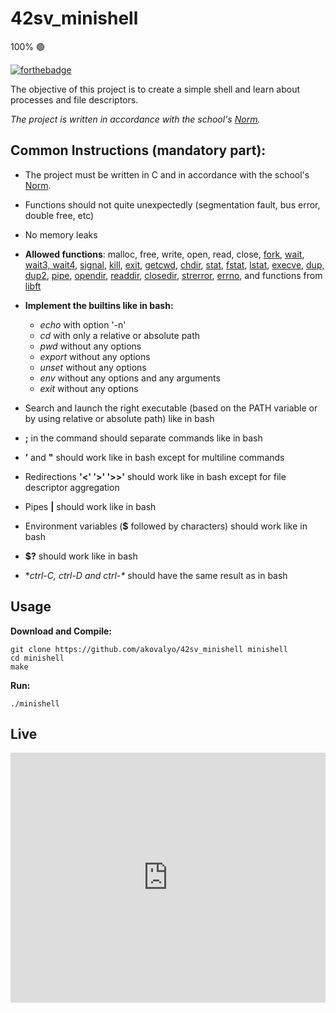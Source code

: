 # 42sv_minishell

100% :green_circle: 

[![forthebadge](https://forthebadge.com/images/badges/made-with-c.svg)](https://forthebadge.com)

The objective of this project is to create a simple shell and learn about processes and file descriptors.

*The project is written in accordance with the school's [Norm](https://github.com/akovalyo/akovalyo/blob/master/42_NORM.md).*

## Common Instructions (mandatory part):

* The project must be written in C and in accordance with the school's [Norm](https://github.com/akovalyo/akovalyo/blob/master/42_NORM.md).

* Functions should not quite unexpectedly (segmentation fault, bus error, double free, etc)

* No memory leaks

* **Allowed functions**:
    malloc, free, write, open, read, close, [fork](https://linux.die.net/man/3/fork), [wait](https://man7.org/linux/man-pages/man2/wait.2.html), [wait3, wait4](https://www.man7.org/linux/man-pages/man2/wait3.2.html), [signal](https://www.freebsd.org/cgi/man.cgi?query=signal&sektion=3&manpath=freebsd-release-ports), [kill](https://linux.die.net/man/3/kill), [exit](https://www.man7.org/linux/man-pages/man3/exit.3.html), [getcwd](https://linux.die.net/man/3/getcwd), [chdir](https://linux.die.net/man/3/chdir), [stat](https://linux.die.net/man/3/stat), [fstat](https://linux.die.net/man/3/fstat), [lstat](https://linux.die.net/man/3/lstat), [execve](https://linux.die.net/man/3/execve), [dup, dup2](https://linux.die.net/man/3/dup), [pipe](https://linux.die.net/man/3/pipe), [opendir](https://man7.org/linux/man-pages/man3/opendir.3.html), [readdir](https://www.man7.org/linux/man-pages/man3/readdir.3.html), [closedir](https://man7.org/linux/man-pages/man3/closedir.3p.html), [strerror](https://man7.org/linux/man-pages/man3/strerror.3.html), [errno](https://man7.org/linux/man-pages/man3/errno.3.html), and functions from [libft](https://github.com/akovalyo/42sv_libft)
    
* **Implement the builtins like in bash:** 
    * *echo* with option '-n'
    * *cd* with only a relative or absolute path
    * *pwd* without any options
    * *export* without any options
    * *unset* without any options
    * *env* without any options and any arguments
    * *exit* without any options
    
* Search and launch the right executable (based on the PATH variable or by using relative or absolute path) like in bash

* **;** in the command should separate commands like in bash

*  **’** and **"** should work like in bash except for multiline commands

* Redirections **'<' '>' '>>'** should work like in bash except for file descriptor aggregation

* Pipes **|** should work like in bash

* Environment variables (**$** followed by characters) should work like in bash

* **$?** should work like in bash

* **ctrl-C, ctrl-D and ctrl-\** should have the same result as in bash

## Usage

**Download and Compile:**

```
git clone https://github.com/akovalyo/42sv_minishell minishell
cd minishell
make
```

**Run:**
```
./minishell
```

## Live

<iframe height="400px" width="100%" src="https://repl.it/@akovalyo/42svminishell?lite=true" scrolling="no" frameborder="no" allowtransparency="true" allowfullscreen="true" sandbox="allow-forms allow-pointer-lock allow-popups allow-same-origin allow-scripts allow-modals"></iframe>

